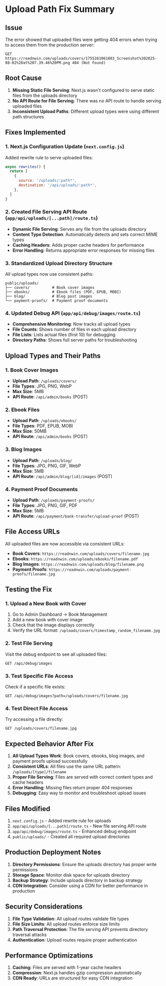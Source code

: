# Upload Path Fix Summary

## Issue
The error showed that uploaded files were getting 404 errors when trying to access them from the production server:
```
GET https://readnwin.com/uploads/covers/1755261061803_Screenshot%202025-08-02%20at%207.39.46%20PM.png 404 (Not Found)
```

## Root Cause
1. **Missing Static File Serving**: Next.js wasn't configured to serve static files from the uploads directory
2. **No API Route for File Serving**: There was no API route to handle serving uploaded files
3. **Inconsistent Upload Paths**: Different upload types were using different path structures

## Fixes Implemented

### 1. Next.js Configuration Update (`next.config.js`)
Added rewrite rule to serve uploaded files:
```javascript
async rewrites() {
  return [
    {
      source: '/uploads/:path*',
      destination: '/api/uploads/:path*',
    },
  ]
}
```

### 2. Created File Serving API Route (`app/api/uploads/[...path]/route.ts`)
- **Dynamic File Serving**: Serves any file from the uploads directory
- **Content Type Detection**: Automatically detects and sets correct MIME types
- **Caching Headers**: Adds proper cache headers for performance
- **Error Handling**: Returns appropriate error responses for missing files

### 3. Standardized Upload Directory Structure
All upload types now use consistent paths:
```
public/uploads/
├── covers/          # Book cover images
├── ebooks/          # Ebook files (PDF, EPUB, MOBI)
├── blog/            # Blog post images
└── payment-proofs/  # Payment proof documents
```

### 4. Updated Debug API (`app/api/debug/images/route.ts`)
- **Comprehensive Monitoring**: Now tracks all upload types
- **File Counts**: Shows number of files in each upload directory
- **File Lists**: Lists actual files (first 10) for debugging
- **Directory Paths**: Shows full server paths for troubleshooting

## Upload Types and Their Paths

### 1. Book Cover Images
- **Upload Path**: `/uploads/covers/`
- **File Types**: JPG, PNG, WebP
- **Max Size**: 5MB
- **API Route**: `/api/admin/books` (POST)

### 2. Ebook Files
- **Upload Path**: `/uploads/ebooks/`
- **File Types**: PDF, EPUB, MOBI
- **Max Size**: 50MB
- **API Route**: `/api/admin/books` (POST)

### 3. Blog Images
- **Upload Path**: `/uploads/blog/`
- **File Types**: JPG, PNG, GIF, WebP
- **Max Size**: 5MB
- **API Route**: `/api/admin/blog/[id]/images` (POST)

### 4. Payment Proof Documents
- **Upload Path**: `/uploads/payment-proofs/`
- **File Types**: JPG, PNG, GIF, PDF
- **Max Size**: 5MB
- **API Route**: `/api/payment/bank-transfer/upload-proof` (POST)

## File Access URLs

All uploaded files are now accessible via consistent URLs:
- **Book Covers**: `https://readnwin.com/uploads/covers/filename.jpg`
- **Ebooks**: `https://readnwin.com/uploads/ebooks/filename.pdf`
- **Blog Images**: `https://readnwin.com/uploads/blog/filename.png`
- **Payment Proofs**: `https://readnwin.com/uploads/payment-proofs/filename.jpg`

## Testing the Fix

### 1. Upload a New Book with Cover
1. Go to Admin Dashboard → Book Management
2. Add a new book with cover image
3. Check that the image displays correctly
4. Verify the URL format: `/uploads/covers/timestamp_random_filename.jpg`

### 2. Test File Serving
Visit the debug endpoint to see all uploaded files:
```
GET /api/debug/images
```

### 3. Test Specific File Access
Check if a specific file exists:
```
GET /api/debug/images?path=/uploads/covers/filename.jpg
```

### 4. Test Direct File Access
Try accessing a file directly:
```
GET /uploads/covers/filename.jpg
```

## Expected Behavior After Fix

1. **All Upload Types Work**: Book covers, ebooks, blog images, and payment proofs upload successfully
2. **Consistent URLs**: All files use the same URL pattern: `/uploads/[type]/filename`
3. **Proper File Serving**: Files are served with correct content types and cache headers
4. **Error Handling**: Missing files return proper 404 responses
5. **Debugging**: Easy way to monitor and troubleshoot upload issues

## Files Modified

1. `next.config.js` - Added rewrite rule for uploads
2. `app/api/uploads/[...path]/route.ts` - New file serving API route
3. `app/api/debug/images/route.ts` - Enhanced debug endpoint
4. `public/uploads/` - Created all required upload directories

## Production Deployment Notes

1. **Directory Permissions**: Ensure the uploads directory has proper write permissions
2. **Storage Space**: Monitor disk space for uploads directory
3. **Backup Strategy**: Include uploads directory in backup strategy
4. **CDN Integration**: Consider using a CDN for better performance in production

## Security Considerations

1. **File Type Validation**: All upload routes validate file types
2. **File Size Limits**: All upload routes enforce size limits
3. **Path Traversal Protection**: The file serving API prevents directory traversal attacks
4. **Authentication**: Upload routes require proper authentication

## Performance Optimizations

1. **Caching**: Files are served with 1-year cache headers
2. **Compression**: Next.js handles gzip compression automatically
3. **CDN Ready**: URLs are structured for easy CDN integration 